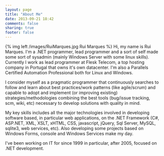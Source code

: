 ```yaml
---
layout: page
title: "About Me"
date: 2013-09-21 18:42
comments: false
sharing: true
footer: false
---
```

{% img left /images/RuiMarques.jpg Rui Marques %} Hi, my name is Rui Marques. I'm a .NET programmer, lead programmer and a sort of self made some sort of sysadmin (mainly Windows Server with some linux skills). Currently I work as lead programmer at Flesk Telecom, a top hosting company in Portugal that owns it's own datacenter. I'm also a Parallels Certified Automation Professional both for Linux and Windows.

I consider myself as a pragmatic programmer that continuously searches to follow and learn about best practices/work patterns (like agile/scrum) and capable to adopt and implement (or improving existing) strategies/methodologies combining the best tools (bug/issue tracking, scm, wiki, etc) necessary to develop solutions with quality in mind.

My key skills includes all the major technologies involved in developing software based, in particular web applications, on the .NET Framework (C#, ASP.NET, XML, XSLT, xHTML, CSS, javascript, jQuery, Sql Server, MySQL, sqlite3, web services, etc). Also developing some projects based on Windows Forms, console and Windows Services make my day.

I've been working on IT for since 1999 in particular, after 2005, focused on .NET development.
